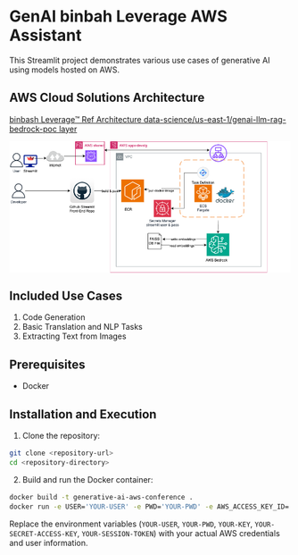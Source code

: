 # GenAI binbah Leverage AWS Assistant

This Streamlit project demonstrates various use cases of generative AI using models hosted on AWS.

## AWS Cloud Solutions Architecture

[binbash Leverage™ Ref Architecture data-science/us-east-1/genai-llm-rag-bedrock-poc layer](https://github.com/binbashar/le-tf-infra-aws/tree/master/data-science/us-east-1/genai-llm-rag-bedrock-poc%20) 

<a href="https://github.com/binbashar">
    <img src="https://raw.githubusercontent.com/binbashar/le-genai-ml/master/assets/images/genai-llm-rag-bedrock-poc.png" width="1032" align="left" alt="binbash"/>
</a>
<br clear="left"/>

## Included Use Cases

1. Code Generation
2. Basic Translation and NLP Tasks
3. Extracting Text from Images

## Prerequisites

- Docker

## Installation and Execution

1. Clone the repository:

```bash
git clone <repository-url>
cd <repository-directory>
```

2. Build and run the Docker container:

```bash
docker build -t generative-ai-aws-conference .
docker run -e USER='YOUR-USER' -e PWD='YOUR-PWD' -e AWS_ACCESS_KEY_ID='YOUR-KEY' -e AWS_SECRET_ACCESS_KEY='YOUR-SECRET-ACCESS-KEY' -e AWS_SESSION_TOKEN='YOUR-SESSION-TOKEN' -p 8080:8080 generative-ai-aws-conference
```

Replace the environment variables (`YOUR-USER`, `YOUR-PWD`, `YOUR-KEY`, `YOUR-SECRET-ACCESS-KEY`, `YOUR-SESSION-TOKEN`) with your actual AWS credentials and user information.